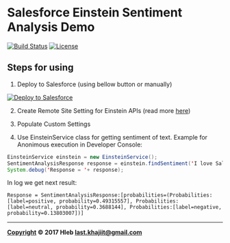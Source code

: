 # Salesforce Einstein Sentiment Analysis Demo

[![Build Status](https://travis-ci.org/last-khajiit/salesforce-einstein-sentiment-analysis.svg?branch=master)](https://travis-ci.org/last-khajiit/salesforce-einstein-sentiment-analysis)
[![License](https://img.shields.io/badge/License-MIT-brightgreen.svg)](https://raw.githubusercontent.com/last-khajiit/salesforce-einstein-sentiment-analysis/master/copying.txt)


## Steps for using
1. Deploy to Salesforce (using bellow button or manually)

<a href="https://githubsfdeploy.herokuapp.com/?owner=last-khajiit&repo=salesforce-einstein-sentiment-analysis"><img alt="Deploy to Salesforce" src="https://raw.githubusercontent.com/afawcett/githubsfdeploy/master/src/main/webapp/resources/img/deploy.png"></a>

2. Create Remote Site Setting for Einstein APIs (read more [here](https://metamind.readme.io/docs/apex-qs-create-remote-site))

3. Populate Custom Settings

4. Use EinsteinService class for getting sentiment of text. Example for Anonimous execution in Developer Console:

```java
EinsteinService einstein = new EinsteinService();
SentimentAnalysisResponse response = einstein.findSentiment('I love Salesforce!');
System.debug('Response = '+ response);
```
In log we get next result:

```
Response = SentimentAnalysisResponse:[probabilities=(Probabilities:[label=positive, probability=0.49315557], Probabilities:[label=neutral, probability=0.3688144], Probabilities:[label=negative, probability=0.13803007])]
```

---

**[Copyright](https://github.com/last-khajiit/salesforce-einstein-sentiment-analysis/blob/master/LICENSE) © 2017 Hleb <last.khajiit@gmail.com>**
